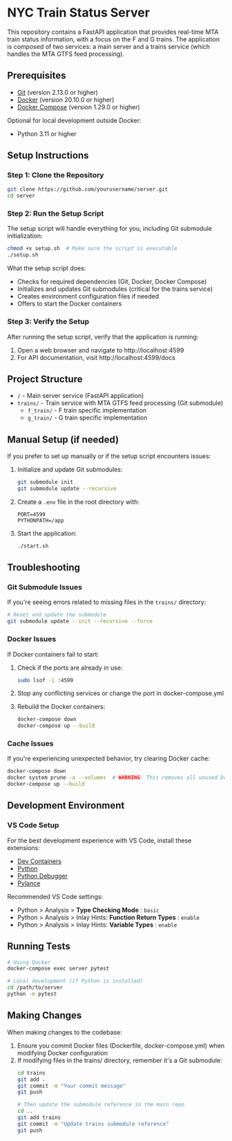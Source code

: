 # NYC Train Status Server

This repository contains a FastAPI application that provides real-time MTA train status information, with a focus on the F and G trains. The application is composed of two services: a main server and a trains service (which handles the MTA GTFS feed processing).

## Prerequisites

- [Git](https://git-scm.com/downloads) (version 2.13.0 or higher)
- [Docker](https://www.docker.com/products/docker-desktop) (version 20.10.0 or higher)
- [Docker Compose](https://docs.docker.com/compose/install/) (version 1.29.0 or higher)

Optional for local development outside Docker:
- Python 3.11 or higher

## Setup Instructions

### Step 1: Clone the Repository

```bash
git clone https://github.com/yourusername/server.git
cd server
```

### Step 2: Run the Setup Script

The setup script will handle everything for you, including Git submodule initialization:

```bash
chmod +x setup.sh  # Make sure the script is executable
./setup.sh
```

What the setup script does:
- Checks for required dependencies (Git, Docker, Docker Compose)
- Initializes and updates Git submodules (critical for the trains service)
- Creates environment configuration files if needed
- Offers to start the Docker containers

### Step 3: Verify the Setup

After running the setup script, verify that the application is running:

1. Open a web browser and navigate to http://localhost:4599
2. For API documentation, visit http://localhost:4599/docs

## Project Structure

- `/` - Main server service (FastAPI application)
- `trains/` - Train service with MTA GTFS feed processing (Git submodule)
  - `f_train/` - F train specific implementation
  - `g_train/` - G train specific implementation

## Manual Setup (if needed)

If you prefer to set up manually or if the setup script encounters issues:

1. Initialize and update Git submodules:
   ```bash
   git submodule init
   git submodule update --recursive
   ```

2. Create a `.env` file in the root directory with:
   ```
   PORT=4599
   PYTHONPATH=/app
   ```

3. Start the application:
   ```bash
   ./start.sh
   ```

## Troubleshooting

### Git Submodule Issues

If you're seeing errors related to missing files in the `trains/` directory:

```bash
# Reset and update the submodule
git submodule update --init --recursive --force
```

### Docker Issues

If Docker containers fail to start:

1. Check if the ports are already in use:
   ```bash
   sudo lsof -i :4599
   ```

2. Stop any conflicting services or change the port in docker-compose.yml

3. Rebuild the Docker containers:
   ```bash
   docker-compose down
   docker-compose up --build
   ```

### Cache Issues

If you're experiencing unexpected behavior, try clearing Docker cache:

```bash
docker-compose down
docker system prune -a --volumes  # WARNING: This removes all unused Docker resources
docker-compose up --build
```

## Development Environment

### VS Code Setup

For the best development experience with VS Code, install these extensions:

- [Dev Containers](https://marketplace.visualstudio.com/items?itemName=ms-vscode-remote.remote-containers)
- [Python](https://marketplace.visualstudio.com/items?itemName=ms-python.python)
- [Python Debugger](https://marketplace.visualstudio.com/items?itemName=ms-python.debugpy)
- [Pylance](https://marketplace.visualstudio.com/items?itemName=ms-python.vscode-pylance)

Recommended VS Code settings:
- Python > Analysis > **Type Checking Mode** : `basic`
- Python > Analysis > Inlay Hints: **Function Return Types** : `enable`
- Python > Analysis > Inlay Hints: **Variable Types** : `enable`

## Running Tests

```bash
# Using Docker
docker-compose exec server pytest

# Local development (if Python is installed)
cd /path/to/server
python -m pytest
```

## Making Changes

When making changes to the codebase:

1. Ensure you commit Docker files (Dockerfile, docker-compose.yml) when modifying Docker configuration
2. If modifying files in the trains/ directory, remember it's a Git submodule:
   ```bash
   cd trains
   git add .
   git commit -m "Your commit message"
   git push
   
   # Then update the submodule reference in the main repo
   cd ..
   git add trains
   git commit -m "Update trains submodule reference"
   git push
   ```
